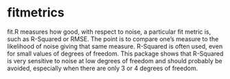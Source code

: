 # fitmetrics
fit.R measures how good, with respect to noise, a particular fit metric is, such as R-Squared or RMSE.  The point is to compare one’s measure to the likelihood of noise giving that same measure.  R-Squared is often used, even for small values of degrees of freedom.  This package shows that R-Squared is very sensitive to noise at low degrees of freedom and should probably be avoided, especially when there are only 3 or 4 degrees of freedom.   
